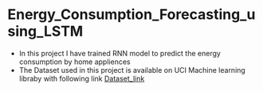 # Energy_Consumption_Forecasting_using_LSTM
- In this project I have trained RNN model to predict the energy consumption by home appliences
- The Dataset used in this project is available on UCI Machine learning libraby with following link 
[Dataset_link](https://archive.ics.uci.edu/ml/datasets/Appliances+energy+prediction)

